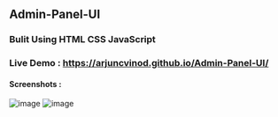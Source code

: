 ## Admin-Panel-UI
### Bulit Using HTML CSS JavaScript
### Live Demo : https://arjuncvinod.github.io/Admin-Panel-UI/
#### Screenshots :
![image](https://github.com/arjuncvinod/Admin-Panel-UI/assets/68469520/3601d3c5-8c50-4b68-9c6d-2ba64f31a77d)
![image](https://github.com/arjuncvinod/Admin-Panel-UI/assets/68469520/bd33c7b4-0a28-4b7a-9d80-9c1ec24a70c9)

